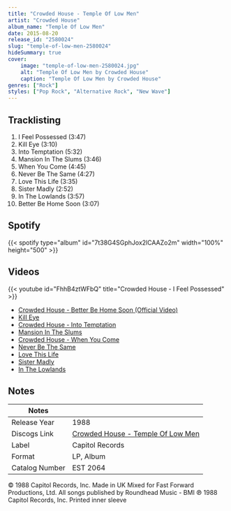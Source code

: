 ```yaml
---
title: "Crowded House - Temple Of Low Men"
artist: "Crowded House"
album_name: "Temple Of Low Men"
date: 2015-08-20
release_id: "2580024"
slug: "temple-of-low-men-2580024"
hideSummary: true
cover:
    image: "temple-of-low-men-2580024.jpg"
    alt: "Temple Of Low Men by Crowded House"
    caption: "Temple Of Low Men by Crowded House"
genres: ["Rock"]
styles: ["Pop Rock", "Alternative Rock", "New Wave"]
---
```

## Tracklisting
1. I Feel Possessed (3:47)
2. Kill Eye (3:10)
3. Into Temptation (5:32)
4. Mansion In The Slums (3:46)
5. When You Come (4:45)
6. Never Be The Same (4:27)
7. Love This Life (3:35)
8. Sister Madly (2:52)
9. In The Lowlands (3:57)
10. Better Be Home Soon (3:07)
## Spotify
{{< spotify type="album" id="7t38G4SGphJox2lCAAZo2m" width="100%" height="500" >}}

## Videos
{{< youtube id="FhhB4ztWFbQ" title="Crowded House - I Feel Possessed" >}}
- [Crowded House - Better Be Home Soon (Official Video)](https://www.youtube.com/watch?v=AQOlwMKpmvQ)
- [Kill Eye](https://www.youtube.com/watch?v=k-SQKxoqk7M)
- [Crowded House - Into Temptation](https://www.youtube.com/watch?v=j8U1gC2JilQ)
- [Mansion In The Slums](https://www.youtube.com/watch?v=9A4oxGbdLIc)
- [Crowded House - When You Come](https://www.youtube.com/watch?v=LUP3XOa3yRs)
- [Never Be The Same](https://www.youtube.com/watch?v=5ppQCjNF6zo)
- [Love This Life](https://www.youtube.com/watch?v=v1fzJD2e1Gc)
- [Sister Madly](https://www.youtube.com/watch?v=UlAaFbrPHhU)
- [In The Lowlands](https://www.youtube.com/watch?v=yvo_EZq9E5I)

## Notes
| Notes          |             |
| ---------------| ----------- |
| Release Year   | 1988 |
| Discogs Link   | [Crowded House - Temple Of Low Men](https://www.discogs.com/release/2580024-Crowded-House-Temple-Of-Low-Men) |
| Label          | Capitol Records |
| Format         | LP, Album |
| Catalog Number | EST 2064 |

© 1988 Capitol Records, Inc.  Made in UK Mixed for Fast Forward Productions, Ltd. All songs published by Roundhead Music - BMI ℗ 1988 Capitol Records, Inc.  Printed inner sleeve
